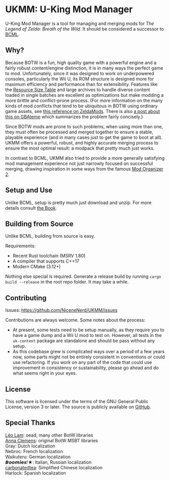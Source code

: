 # UKMM: U-King Mod Manager

U-King Mod Manager is a tool for managing and merging mods for *The Legend of
Zelda: Breath of the Wild*. It should be considered a successor to
[BCML](https://github.com/NiceneNerd/BCML). 

## Why?

Because BOTW is a fun, high quality game with a powerful engine and a fairly
robust content/engine distinction, it is in many ways the perfect game to mod.
Unfortunately, since it was designed to work on underpowered consoles,
particularly the Wii U, its ROM structure is designed more for maximum
efficiency and performance than for extensibility. Features like the [Resource
Size Table](https://zeldamods.org/wiki/Resource_system#Resource_size_table) and
large archives to handle diverse content loaded in single batches are excellent
as optimizations but make modding a more brittle and conflict-prone process.
(For more information on the many kinds of mod conflicts that tend to be
ubiquitous in BOTW using ordinary game assets, see [this reference on
ZeldaMods](https://zeldamods.org/wiki/Help:Resolving_mod_conflicts). There is
also [a post about this on
GBAtemp](https://gbatemp.net/threads/dont-use-bcml-for-switch.590409/post-10030639)
which summarizes the problem fairly concisely.)

Since BOTW mods are prone to such problems, when using more than one, they must
often be processed and merged together to ensure a stable, playable experience
(and in many cases just to get the game to boot at all). UKMM offers a powerful,
robust, and highly accurate merging process to ensure the most optimal result: a
modpack that pretty much just works.

In contrast to BCML, UKMM also tried to provide a more generally satisfying mod
management experience not just narrowly focused on successful merging, drawing
inspiration in some ways from the famous [Mod Organizer
2](https://github.com/ModOrganizer2/modorganizer).

## Setup and Use

Unlike BCML, setup is pretty much just download and unzip. For more details
consult [the Book](https://nicenenerd.github.io/UKMM/).

## Building from Source

Unlike BCML, building from source is easy.

Requirements:

- Recent Rust toolchain (MSRV 1.80)
- A compiler that supports C++17
- Modern CMake (3.12+)

Nothing else special is required. Generate a release build by running `cargo
build --release` in the root repo folder. It may take a while.

## Contributing 

Issues: <https://github.com/NiceneNerd/UKMM/issues>

Contributions are always welcome. Some notes about the process:

- At present, some tests need to be setup manually, as they require you to have
  a game dump and a Wii U mod to test on. However, all tests in the `uk-content`
  package are standalone and should be pass without any setup.
- As this codebase grew is complicated ways over a period of a few years now,
  some parts might not be entirely consistent in conventions or could use
  refactoring. If you work on any part of the code that could use improvement in
  consistency or sustainability, please go ahead and do what seems right in your
  eyes.

## License 

This software is licensed under the terms of the GNU General Public License,
version 3 or later. The source is publicly available on
[GitHub](https://github.com/NiceneNerd/UKMM).

## Special Thanks

[Léo Lam](https://github.com/leoetlino): oead, many other BotW libraries  
[Anna Clemens](https://github.com/anna-is-cute): original BotW MSBT libraries  
Gray: Dutch localization  
Nebroc: French localization  
Waikuteru: German localization  
𝘽𝙤𝙤𝙢𝙞𝙚𝙨!★: Italian, Russian localization  
[carbonatedtea](https://github.com/k-carbonatedtea): Simplified Chinese localization  
Harlock: Spanish localization  

